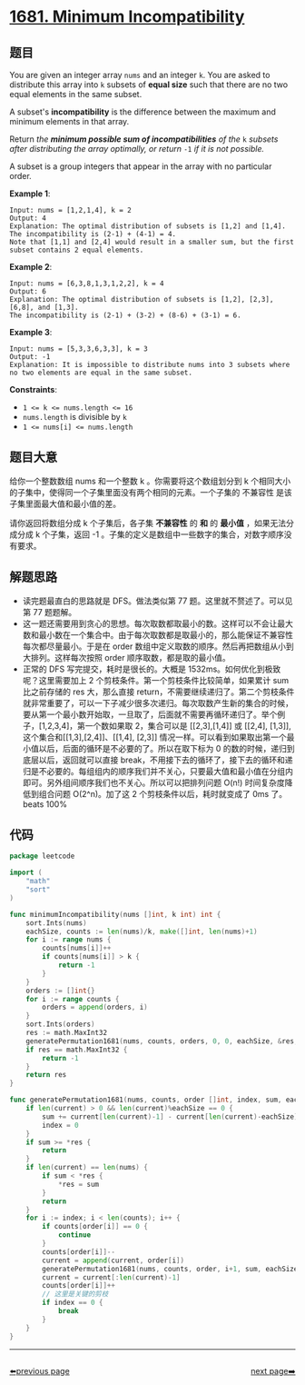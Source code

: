 # [1681. Minimum Incompatibility](https://leetcode.com/problems/minimum-incompatibility/)


## 题目

You are given an integer array `nums` and an integer `k`. You are asked to distribute this array into `k` subsets of **equal size** such that there are no two equal elements in the same subset.

A subset's **incompatibility** is the difference between the maximum and minimum elements in that array.

Return *the **minimum possible sum of incompatibilities** of the* `k` *subsets after distributing the array optimally, or return* `-1` *if it is not possible.*

A subset is a group integers that appear in the array with no particular order.

**Example 1**:

```
Input: nums = [1,2,1,4], k = 2
Output: 4
Explanation: The optimal distribution of subsets is [1,2] and [1,4].
The incompatibility is (2-1) + (4-1) = 4.
Note that [1,1] and [2,4] would result in a smaller sum, but the first subset contains 2 equal elements.
```

**Example 2**:

```
Input: nums = [6,3,8,1,3,1,2,2], k = 4
Output: 6
Explanation: The optimal distribution of subsets is [1,2], [2,3], [6,8], and [1,3].
The incompatibility is (2-1) + (3-2) + (8-6) + (3-1) = 6.

```

**Example 3**:

```
Input: nums = [5,3,3,6,3,3], k = 3
Output: -1
Explanation: It is impossible to distribute nums into 3 subsets where no two elements are equal in the same subset.

```

**Constraints**:

- `1 <= k <= nums.length <= 16`
- `nums.length` is divisible by `k`
- `1 <= nums[i] <= nums.length`

## 题目大意

给你一个整数数组 nums 和一个整数 k 。你需要将这个数组划分到 k 个相同大小的子集中，使得同一个子集里面没有两个相同的元素。一个子集的 不兼容性 是该子集里面最大值和最小值的差。

请你返回将数组分成 k 个子集后，各子集 **不兼容性** 的 **和** 的 **最小值** ，如果无法分成分成 k 个子集，返回 -1 。子集的定义是数组中一些数字的集合，对数字顺序没有要求。

## 解题思路

- 读完题最直白的思路就是 DFS。做法类似第 77 题。这里就不赘述了。可以见第 77 题题解。
- 这一题还需要用到贪心的思想。每次取数都取最小的数。这样可以不会让最大数和最小数在一个集合中。由于每次取数都是取最小的，那么能保证不兼容性每次都尽量最小。于是在 order 数组中定义取数的顺序。然后再把数组从小到大排列。这样每次按照 order 顺序取数，都是取的最小值。
- 正常的 DFS 写完提交，耗时是很长的。大概是 1532ms。如何优化到极致呢？这里需要加上 2 个剪枝条件。第一个剪枝条件比较简单，如果累计 sum 比之前存储的 res 大，那么直接 return，不需要继续递归了。第二个剪枝条件就非常重要了，可以一下子减少很多次递归。每次取数产生新的集合的时候，要从第一个最小数开始取，一旦取了，后面就不需要再循环递归了。举个例子，[1,2,3,4]，第一个数如果取 2，集合可以是 [[2,3],[1,4]] 或 [[2,4], [1,3]], 这个集合和[[1,3],[2,4]]、[[1,4], [2,3]] 情况一样。可以看到如果取出第一个最小值以后，后面的循环是不必要的了。所以在取下标为 0 的数的时候，递归到底层以后，返回就可以直接 break，不用接下去的循环了，接下去的循环和递归是不必要的。每组组内的顺序我们并不关心，只要最大值和最小值在分组内即可。另外组间顺序我们也不关心。所以可以把排列问题 O(n!) 时间复杂度降低到组合问题 O(2^n)。加了这 2 个剪枝条件以后，耗时就变成了 0ms 了。beats 100%

## 代码

```go
package leetcode

import (
	"math"
	"sort"
)

func minimumIncompatibility(nums []int, k int) int {
	sort.Ints(nums)
	eachSize, counts := len(nums)/k, make([]int, len(nums)+1)
	for i := range nums {
		counts[nums[i]]++
		if counts[nums[i]] > k {
			return -1
		}
	}
	orders := []int{}
	for i := range counts {
		orders = append(orders, i)
	}
	sort.Ints(orders)
	res := math.MaxInt32
	generatePermutation1681(nums, counts, orders, 0, 0, eachSize, &res, []int{})
	if res == math.MaxInt32 {
		return -1
	}
	return res
}

func generatePermutation1681(nums, counts, order []int, index, sum, eachSize int, res *int, current []int) {
	if len(current) > 0 && len(current)%eachSize == 0 {
		sum += current[len(current)-1] - current[len(current)-eachSize]
		index = 0
	}
	if sum >= *res {
		return
	}
	if len(current) == len(nums) {
		if sum < *res {
			*res = sum
		}
		return
	}
	for i := index; i < len(counts); i++ {
		if counts[order[i]] == 0 {
			continue
		}
		counts[order[i]]--
		current = append(current, order[i])
		generatePermutation1681(nums, counts, order, i+1, sum, eachSize, res, current)
		current = current[:len(current)-1]
		counts[order[i]]++
		// 这里是关键的剪枝
		if index == 0 {
			break
		}
	}
}
```



----------------------------------------------
<div style="display: flex;justify-content: space-between;align-items: center;">
<p><a href="https://books.halfrost.com/leetcode/ChapterFour/1600~1699/1680.Concatenation-of-Consecutive-Binary-Numbers/">⬅️previous page</a></p>
<p><a href="https://books.halfrost.com/leetcode/ChapterFour/1600~1699/1684.Count-the-Number-of-Consistent-Strings/">next page➡️</a></p>
</div>

